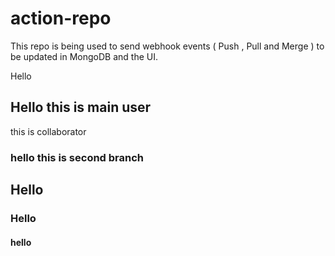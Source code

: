 # action-repo
This repo is being used to send webhook events ( Push , Pull and Merge ) to be updated in MongoDB and the UI. 




Hello

## Hello this is main user

this is collaborator

### hello this is second branch



## Hello
### Hello
#### hello

